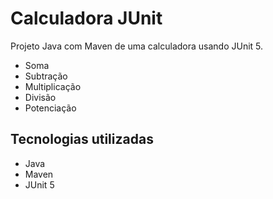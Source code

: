 # Calculadora JUnit

Projeto Java com Maven de uma calculadora usando JUnit 5.

- Soma
- Subtração
- Multiplicação
- Divisão 
- Potenciação

## Tecnologias utilizadas

- Java
- Maven
- JUnit 5

